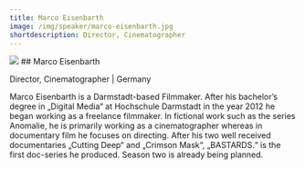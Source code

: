 ```yaml
---
title: Marco Eisenbarth
image: /img/speaker/marco-eisenbarth.jpg
shortdescription: Director, Cinematographer
---
```

<img src="/img/speaker/marco-eisenbarth.jpg">
## Marco Eisenbarth 

Director, Cinematographer | Germany

Marco Eisenbarth is a Darmstadt-based Filmmaker. After his bachelor’s degree in „Digital Media“ at Hochschule Darmstadt in the year 2012 he began working as a freelance filmmaker. In fictional work such as the series Anomalie, he is primarily working as a cinematographer whereas in documentary film he focuses on directing. After his two well received documentaries „Cutting Deep“ and „Crimson Mask“, „BASTARDS.“ is the first doc-series he produced. Season two is already being planned.